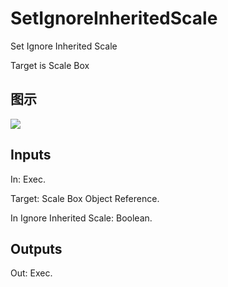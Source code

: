 # SetIgnoreInheritedScale

Set Ignore Inherited Scale

Target is Scale Box

## 图示

![]($-20221218-17545888.png)

## Inputs

In: Exec.

Target: Scale Box Object Reference.

In Ignore Inherited Scale: Boolean.  

## Outputs

Out: Exec.

